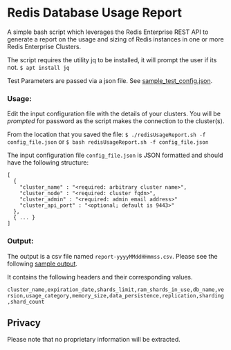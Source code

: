 # Redis Database Usage Report

A simple bash script which leverages the Redis Enterprise REST API to generate a report on the usage and sizing of Redis instances in one or more Redis Enterprise Clusters.

The script requires the utility jq to be installed, it will prompt the user if its not.
```$ apt install jq ```

Test Parameters are passed via a json file. 
See [sample_test_config.json](sample_test_config.json).

### Usage:

Edit the input configuration file with the details of your clusters. You will be _prompted_ for password as the script makes the connection to the cluster(s). 

From the location that you saved the file:
` $ ./redisUsageReport.sh -f config_file.json ` or `$ bash redisUsageReport.sh -f config_file.json `

The input configuration file `config_file.json` is JSON formatted and should have the following structure:
```
[
  {
    "cluster_name" : "<required: arbitrary cluster name>",
    "cluster_node" : "<required: cluster fqdn>",
    "cluster_admin" : "<required: admin email address>"
    "cluster_api_port" : "<optional; default is 9443>"
  },
  { ... }
]
```

### Output:

The output is a csv file named `report-yyyyMMddHHmmss.csv`. Please see the following [sample output](report-20240327011814.csv).

It contains the following headers and their corresponding values.

```cluster_name,expiration_date,shards_limit,ram_shards_in_use,db_name,version,usage_category,memory_size,data_persistence,replication,sharding,shard_count```

## Privacy
Please note that no proprietary information will be extracted. 
